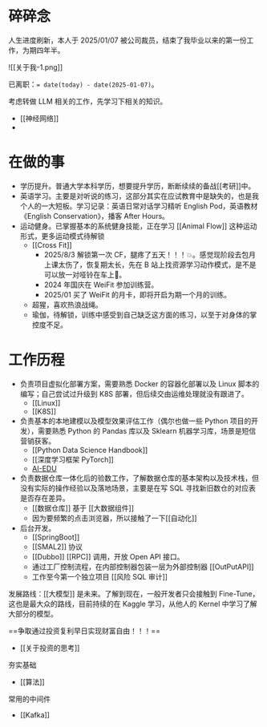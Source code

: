 ---
---
# 碎碎念

人生进度刷新，本人于 2025/01/07 被公司裁员，结束了我毕业以来的第一份工作，为期四年半。

![[关于我-1.png]]

已离职：`= date(today) - date(2025-01-07)`。

考虑转做 LLM 相关的工作，先学习下相关的知识。
- [[神经网络]]
- 
# 在做的事

- 学历提升。普通大学本科学历，想要提升学历，断断续续的备战[[考研]]中。
- 英语学习。主要是对听说的练习，这部分其实在应试教育中是缺失的，也是我个人的一大短板。学习记录：英语日常对话学习精听 English Pod，英语教材《English Conservation》，播客 After Hours。
- 运动健身。已掌握基本的系统健身技能，正在学习 [[Animal Flow]] 这种运动形式，更多运动模式待解锁 
	- [[Cross Fit]]
		- 2025/8/3 解锁第一次 CF，腿疼了五天！！！💥。感觉现阶段去包月上课太伤了，恢复期太长，先在 B 站上找资源学习动作模式，是不是可以放一对哑铃在车上🤔。
		- 2024 年国庆在 WeiFit 参加训练营。
		- 2025/01 买了 WeiFit 的月卡，即将开启为期一个月的训练。
	- 超猩，喜欢热浪战绳。
	- 瑜伽，待解锁，训练中感受到自己缺乏这方面的练习，以至于对身体的掌控度不足。

# 工作历程

- 负责项目虚拟化部署方案，需要熟悉 Docker 的容器化部署以及 Linux 脚本的编写；自己尝试过升级到 K8S 部署，但后续交由运维处理就没有跟进了。
	- [[Linux]]
	- [[K8S]]
- 负责基本的本地建模以及模型效果评估工作（偶尔也做一些 Python 项目的开发），需要熟悉 Python 的 Pandas 库以及 Sklearn 机器学习库，场景是短信营销获客。
	- [[Python Data Science Handbook]]
	- [[深度学习框架 PyTorch]]
	- [AI-EDU](https://microsoft.github.io/ai-edu/%E5%9F%BA%E7%A1%80%E6%95%99%E7%A8%8B/)
- 负责数据仓库一体化后的验数工作，了解数据仓库的基本架构以及技术栈，但没有实际的操作经验以及落地场景，主要是在写 SQL 寻找新旧数仓的对应表是否存在差异。
	- [[数据仓库]] 基于 [[大数据组件]]
	- 因为要频繁的点击浏览器，所以接触了一下[[自动化]]
- 后台开发。
	- [[SpringBoot]]
	- [[SMAL2]] 协议
	- [[Dubbo]] [[RPC]] 调用，开放 Open API 接口。
	- 通过工厂控制流程，在内部控制器包装一层为外部控制器 [[OutPutAPI]]
	- 工作至今第一个独立项目 [[风险 SQL 审计]]

发展路线：[[大模型]] 是未来。了解到现在，一般开发者只会接触到 Fine-Tune，这也是最大众的路线，目前持续的在 Kaggle 学习，从他人的 Kernel 中学习了解大部分的模型。

==争取通过投资复利早日实现财富自由！！！==
- [[关于投资的思考]]

夯实基础
- [[算法]]

常用的中间件
- [[Kafka]]





